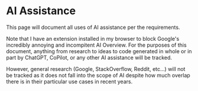 AI Assistance
=============
This page will document all uses of AI assistance per the requirements. 

Note that I have an extension installed in my browser to block Google's incredibly annoying and incompitent AI Overview. For the purposes of this document, anything from research to ideas to code generated in whole or in part by ChatGPT, CoPilot, or any other AI assistance will be tracked. 

However, general research (Google, StackOverflow, Reddit, etc...) will not be tracked as it does not fall into the scope of AI despite how much overlap there is in their particular use cases in recent years.